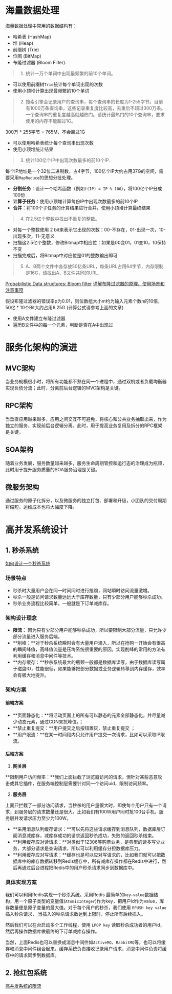 # 海量数据处理

海量数据处理中常用的数据结构有：
- 哈希表 (HashMap)
- 堆 (Heap)
- 前缀树 (Trie)
- 位图 (BitMap)
- 布隆过滤器 (Bloom Filter).

> 1. 统计一万个单词中出现最频繁的前10个单词。

- 可以使用前缀树`Trie`统计每个单词出现的次数
- 使用小顶堆计算出现最频繁的10个单词

> 2. 搜索引擎会记录用户的查询串，每个查询串的长度为1-255字节。目前有1000万条查询串，这些记录重复度比较高，去重后不超过300万条。一个查询串的重复度越高就越热门。请统计最热门的10个查询串，要求使用的内存不能超过1G。

300万 * 255字节 = 765M，不会超过1G

- 可以使用哈希表统计每个查询串出现次数
- 使用小顶堆统计结果

> 3. 统计100亿个IP中出现次数最多的前10个IP.

每个IP地址是一个32位二进制数，占4字节，100亿个IP大约占用37G的空间，需要采用`MapReduce`的思想分批处理。

- **分割任务**：设计一个哈希函数（例如`f(IP) = IP % 100`），将100亿个IP分成100份
- **计算子任务**：使用小顶堆计算每份IP中出现次数最多的前10个IP
- **合并**：将100个子任务的计算结果进行合并，使用小顶堆计算最终结果

> 4. 在2.5亿个整数中找出不重复的整数。

- 对每一个整数使用 2 bit来表示它出现的次数：00-不存在，01-出现一次，10-出现多次，11-无意义
- 扫描这2.5亿个整数，修改Bitmap中相应位：如果是00变01，01变10，10保持不变
- 扫描完成后，将Bitmap中对应位是01的整数输出即可

> 5. A、B两个文件中各存放50亿条URL，每条URL占用64字节，内存限制是16G，请找出A、B文件共同的URL.

[Probabilistic Data structures: Bloom filter](https://hackernoon.com/probabilistic-data-structures-bloom-filter-5374112a7832)
[详解布隆过滤器的原理、使用场景和注意事项](https://www.jianshu.com/p/2104d11ee0a2)

假设布隆过滤器的错误率p为0.01，则位数组大小m约为输入元素个数n的10倍，50亿 * 10个Bit大约占用6.25G (计算公式请参考上面的文章)

- 使用A文件建立布隆过滤器
- 遍历B文件中的每一个元素，判断是否在A中出现过

# 服务化架构的演进

## MVC架构

当业务规模很小时，将所有功能都不熟在同一个进程中，通过双机或者负载均衡器实现负债分流；此时，分离前后台逻辑的MVC架构是关键。

## RPC架构
当垂直应用越来越多，应用之间交互不可避免，将核心和公共业务抽取出来，作为独立的服务，实现前后台逻辑分离。此时，用于提高业务复用及拆分的RPC框架是关键。

## SOA架构
随着业务发展，服务数量越来越多，服务生命周期管控和运行态的治理成为瓶颈，此时用于提升服务质量的SOA服务治理是关键。

## 微服务架构
通过服务的原子化拆分，以及微服务的独立打包、部署和升级，小团队的交付周期将缩短，运维成本也将大幅度下降。

# 高并发系统设计

## 1. 秒杀系统

[如何设计一个秒杀系统](https://www.cnblogs.com/wangzhongqiu/p/6557596.html)

### 场景特点

- 秒杀时大量用户会在同一时间同时进行抢购，网站瞬时访问流量激增。
- 秒杀一般是访问请求数量远远大于库存数量，只有少部分用户能够秒杀成功。
- 秒杀业务流程比较简单，一般就是下订单减库存。

### 架构设计理念

- **限流：** 因为只有少部分用户能够秒杀成功，所以要限制大部分流量，只允许少部分流量进入服务后端。
- **削峰：**对于秒杀系统瞬时会有大量用户涌入，所以在抢购一开始会有很高的瞬间峰值，高峰值流量是压垮系统很重要的原因。实现削峰的常用的方法有利用缓存和消息中间件等技术。
- **内存缓存：**秒杀系统最大的瓶颈一般都是数据库读写，由于数据库读写属于磁盘IO，性能很低，如果能够把部分数据或业务逻辑转移到内存缓存，效率会有极大地提升。

### 架构方案

#### 前端方案

- **页面静态化：**将活动页面上的所有可以静态的元素全部静态化，并尽量减少动态元素，通过CDN来抗峰值。；
- **禁止重复提交：**用户提交之后按钮置灰，禁止重复提交 ；
- **用户限流：**在某一时间段内只允许用户提交一次请求，比如可以采取IP限流。

#### 后端方案

1. **网关层**

**限制用户访问频率：**我们上面拦截了浏览器访问的请求，但针对某些恶意攻击或其它插件，在服务端控制层需要针对同一个访问uid，限制访问频率。

2. **服务层**

上面只拦截了一部分访问请求，当秒杀的用户量很大时，即使每个用户只有一个请求，到服务层的请求数量还是很大。比如我们有100W用户同时抢100台手机，服务层并发请求压力至少为100W。

- **采用消息队列缓存请求：**可以先将这些请求缓存到消息队列，数据库层订阅消息减库存，减库存成功的请求返回秒杀成功，失败的返回秒杀结束。
- **利用缓存应对读请求：**对类似于12306等购票业务，是典型的读多写少业务，大部分请求是查询请求，所以可以利用缓存分担数据库压力。
- **利用缓存应对写请求：**缓存也是可以应对写请求的，比如我们就可以把数据库中的库存数据转移到Redis缓存中，所有减库存操作都在Redis中进行，然后再通过后台进程把Redis中的用户秒杀请求同步到数据库中。

### 具体实现方案

我们可以利用Redis实现一个秒杀系统。采用Redis 最简单的`key-value`数据结构，用一个原子类型的变量值(`AtomicInteger`)作为key，把用户id作为value，库存数量便是原子变量的最大值。对于每个用户的秒杀，我们使用 `RPUSH key value`插入秒杀请求， 当插入的秒杀请求数达到上限时，停止所有后续插入。

然后我们可以在台启动多个工作线程，使用 `LPOP key` 读取秒杀成功者的用户id，然后再操作数据库做最终的下订单减库存操作。

当然，上面Redis也可以替换成消息中间件如`ActiveMQ`、`RabbitMQ`等，也可以将缓存和消息中间件组合起来，缓存系统负责接收记录用户请求，消息中间件负责将缓存中的请求同步到数据库。

## 2. 抢红包系统

[高并发系统的限流](https://www.cnblogs.com/haoxinyue/p/6792309.html)



